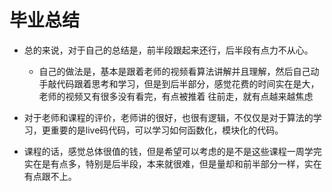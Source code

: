 # 毕业总结
- 总的来说，对于自己的总结是，前半段跟起来还行，后半段有点力不从心。
  - 自己的做法是，基本是跟着老师的视频看算法讲解并且理解，然后自己动手敲代码跟着思考和学习，但是到后半部分，感觉花费的时间实在是大，老师的视频又有很多没有看完，有点被推着
往前走，就有点越来越焦虑

- 对于老师和课程的评价，老师讲的很好，也很有逻辑，不仅仅是对于算法的学习，更重要的是live码代码，可以学习如何函数化，模块化的代码。
- 课程的话，感觉总体很值的钱，但是希望可以考虑的是不是这些课程一周学完实在是有点多，特别是后半段，本来就很难，但是量却和前半部分一样，实在有点跟不上。